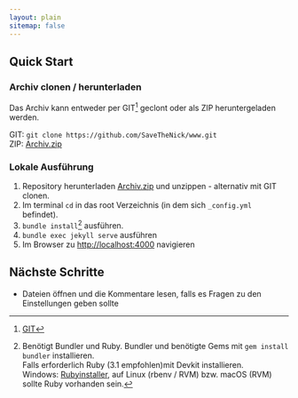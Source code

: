 ```yaml
---
layout: plain
sitemap: false
---
```


## Quick Start
### Archiv clonen / herunterladen

Das Archiv kann entweder per GIT[^1] geclont oder als ZIP heruntergeladen werden.

GIT: `git clone https://github.com/SaveTheNick/www.git`<br/>
ZIP: [Archiv.zip](https://github.com/SaveTheNick/www/archive/refs/heads/main.zip)

### Lokale Ausführung
1. Repository herunterladen [Archiv.zip] und unzippen -  alternativ mit GIT clonen.
2. Im terminal `cd` in das root Verzeichnis (in dem sich `_config.yml` befindet).
3. `bundle install`[^2] ausführen.
4. `bundle exec jekyll serve` ausführen
5. Im Browser zu <http://localhost:4000> navigieren

## Nächste Schritte
* Dateien öffnen und die Kommentare lesen, falls es Fragen zu den Einstellungen geben sollte

[^1]: [GIT](https://git-scm.com/)
[^2]: Benötigt Bundler und Ruby. Bundler und benötigte Gems mit `gem install bundler` installieren.<br/>Falls erforderlich Ruby (3.1 empfohlen)mit Devkit installieren.<br/>Windows: [Rubyinstaller](https://rubyinstaller.org/downloads/), auf Linux (rbenv / RVM) bzw. macOS (RVM) sollte Ruby  vorhanden sein.

[Archiv.zip]: https://github.com/SaveTheNick/www/archive/refs/heads/main.zip
